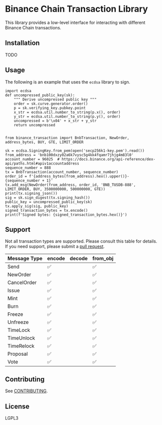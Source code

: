 # Binance Chain Transaction Library
This library provides a low-level interface for interacting with different Binance Chain transactions.

## Installation
TODO

## Usage
The following is an example that uses the `ecdsa` library to sign.

```python3
import ecdsa
def uncompressed_public_key(sk):
    """ Derive uncompressed public key """
    order = sk.curve.generator.order()
    p = sk.verifying_key.pubkey.point
    x_str = ecdsa.util.number_to_string(p.x(), order)
    y_str = ecdsa.util.number_to_string(p.y(), order)
    uncompressed = b'\x04' + x_str + y_str
    return uncompressed


from binance_transaction import BnbTransaction, NewOrder, address_bytes, BUY, GTE, LIMIT_ORDER

sk = ecdsa.SigningKey.from_pem(open('secp256k1-key.pem').read())
from_address = 'bnb100dxzy02a6k7vysc5g4kk4fqamr7jhjg4m83l0'
account_number = 96025  # https://docs.binance.org/api-reference/dex-api/paths.html#apiv1accountaddress
sequence_number = 888
tx = BnbTransaction(account_number, sequence_number)
order_id = f'{address_bytes(from_address).hex().upper()}-{sequence_number + 1}'
tx.add_msg(NewOrder(from_address, order_id, 'BNB_TUSDB-888', LIMIT_ORDER, BUY, 3500000000, 500000000, GTE))
print(tx.signing_json())
sig = sk.sign_digest(tx.signing_hash())
public_key = uncompressed_public_key(sk)
tx.apply_sig(sig, public_key)
signed_transaction_bytes = tx.encode()
print(f'Signed bytes: {signed_transaction_bytes.hex()}')
```

## Support
Not all transaction types are supported.
Please consult this table for details.
If you need support, please submit a [pull request](https://github.com/trusttoken/bnb-tx-python/pulls).

|  Message Type | encode | decode | from\_obj |
|---------------|--------|--------|-----------|
| Send          | ✅     |        | ✅        |
| NewOrder      | ✅     |        | ✅        |
| CancelOrder   | ✅     |        | ✅        |
| Issue         | ✅     |        | ✅        |
| Mint          | ✅     |        | ✅        |
| Burn          | ✅     |        | ✅        |
| Freeze        | ✅     |        | ✅        |
| Unfreeze      | ✅     |        | ✅        |
| TimeLock      | ✅     |        | ✅        |
| TimeUnlock    | ✅     |        | ✅        |
| TimeRelock    | ✅     |        | ✅        |
| Proposal      | ✅     |        | ✅        |
| Vote          | ✅     |        | ✅        |



## Contributing
See [CONTRIBUTING](CONTRIBUTING.md).


## License
LGPL3
